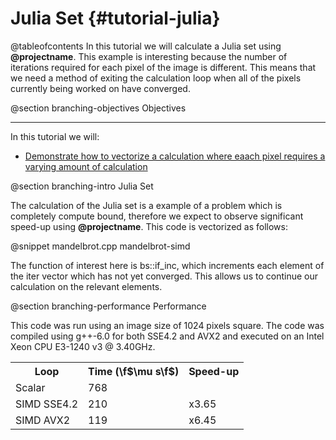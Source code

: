 Julia Set {#tutorial-julia}
=========

@tableofcontents
In this tutorial we will calculate a Julia set using **@projectname**. This example is interesting because
the number of iterations required for each pixel of the image is different. This means that we need a method
of exiting the calculation loop when all of the pixels currently being worked on have converged.

@section branching-objectives Objectives

-------------------------------------

In this tutorial we will:
- [Demonstrate how to vectorize a calculation where eaach pixel requires a varying amount of calculation](#branching-calculation)

@section branching-intro Julia Set

The calculation of the Julia set is a example of a problem which is completely compute bound, therefore
we expect to observe significant speed-up using **@projectname**. This code is vectorized as follows:

@snippet mandelbrot.cpp mandelbrot-simd

The function of interest here is bs::if_inc, which increments each element of the iter vector which has
not yet converged. This allows us to continue our calculation on the relevant elements.

@section branching-performance Performance

This code was run using an image size of 1024 pixels square. The code was compiled using g++-6.0
for both SSE4.2 and AVX2 and executed on an Intel Xeon CPU E3-1240 v3 @ 3.40GHz.

<table align=cen<table align=center width=25% class="table-striped table-bordered">
<tr><th>Loop                <th>Time (\f$\mu s\f$) <th> Speed-up
<tr><td>Scalar              <td>768              <td> 
<tr><td>SIMD SSE4.2         <td>210              <td> x3.65
<tr><td>SIMD AVX2           <td>119              <td> x6.45
</table>

